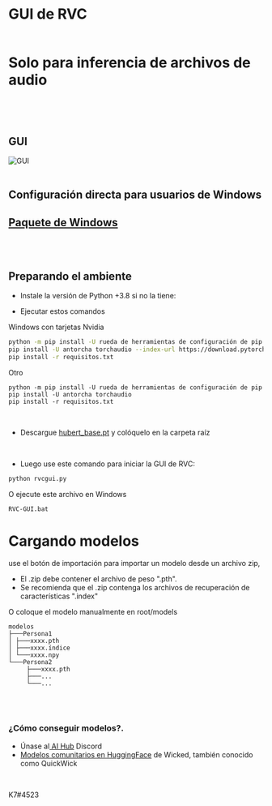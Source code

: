 <div alinear="centro">

<h1>GUI de RVC<br><br>
  
Solo para inferencia de archivos de audio

   <br>

  

</div>

  

 

  
## GUI

![GUI](https://github.com/Tiger14n/RVC-GUI/raw/main/docs/GUI.JPG)
  <br><br>
  
## Configuración directa para usuarios de Windows
## [Paquete de Windows](https://github.com/Tiger14n/RVC-GUI/releases/tag/Windows-pkg)
  
<br><br>
## Preparando el ambiente


* Instale la versión de Python +3.8 si no la tiene:

* Ejecutar estos comandos

Windows con tarjetas Nvidia
```bash
python -m pip install -U rueda de herramientas de configuración de pip
pip install -U antorcha torchaudio --index-url https://download.pytorch.org/whl/cu118
pip install -r requisitos.txt
```
Otro
```
python -m pip install -U rueda de herramientas de configuración de pip
pip install -U antorcha torchaudio
pip install -r requisitos.txt
```
<br>

* Descargue [hubert_base.pt](https://huggingface.co/lj1995/VoiceConversionWebUI/resolve/main/hubert_base.pt/) y colóquelo en la carpeta raíz

<br>
 
* Luego use este comando para iniciar la GUI de RVC:
```bash
python rvcgui.py
```
O ejecute este archivo en Windows
```
RVC-GUI.bat
```

# Cargando modelos
use el botón de importación para importar un modelo desde un archivo zip,
* El .zip debe contener el archivo de peso ".pth".
* Se recomienda que el .zip contenga los archivos de recuperación de características ".index"

O coloque el modelo manualmente en root/models
```
modelos
├───Persona1
│ ├───xxxx.pth
│ ├───xxxx.índice
│ └───xxxx.npy
└───Persona2
     ├───xxxx.pth
     ├───...
     └───...
````
<br>


<br>

### ¿Cómo conseguir modelos?.
* Únase al[ AI Hub](https://discord.gg/aihub) Discord
* [Modelos comunitarios en HuggingFace](https://huggingface.co/QuickWick/Music-AI-Voices/tree/main) de Wicked, también conocido como QuickWick

<br>

K7#4523

